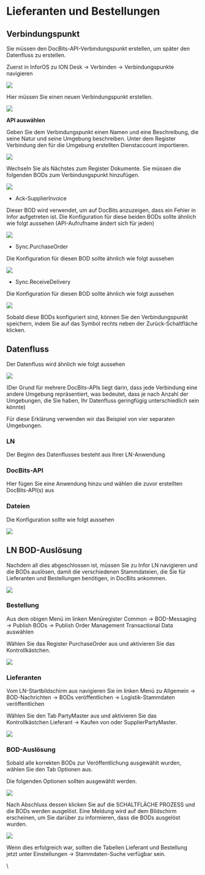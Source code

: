 # Lieferanten und Bestellungen

## **Verbindungspunkt**

Sie müssen den DocBits-API-Verbindungspunkt erstellen, um später den Datenfluss zu erstellen.

Zuerst in InforOS zu ION Desk → Verbinden → Verbindungspunkte navigieren

![](https://lh7-us.googleusercontent.com/852EogukgFvteFTdg6\_a6MPLaBUUqDw1J4x4H2q9BMjaVzZIGlpASC\_fImhvAxe-nPBvIvOPFTI0oG8D3RlkAHiFDbLsVrsjaJMD1B5otXyIzPDkvoJvrj-JvMEHao73jgcZ5aKLAP4fCpkP7XV08JE)

Hier müssen Sie einen neuen Verbindungspunkt erstellen.

![](https://lh7-us.googleusercontent.com/eh1NyUDTS0k-59ePv89PjZpfh5IT0iyFPoV5M9xmo3fmai-Iz0ptQFXgI9onZM-sTICHii32MkAw22AhZZAT5iKs\_Hjw3\_NDT49XG\_KRONAvyK4OuL-bX667F9UGr-juckRmcE2hATOkSQ5x8QlugxU)

**API auswählen**

Geben Sie dem Verbindungspunkt einen Namen und eine Beschreibung, die seine Natur und seine Umgebung beschreiben. Unter dem Register Verbindung den für die Umgebung erstellten Dienstaccount importieren.

![](https://lh7-us.googleusercontent.com/WZKJSckXWzztmEHmySnz6oDSbgFDvPmxku48HCiDJn7O1vTUcpUBYnwDHMT\_Ja8aSGd8sFm-YQQYzyn5DnYLw77PQeFwTxcOV6C9aPWHyj2VofevH4S6ciyduIUy5YaNvmuNV6WgVJKOZ89\_6oJjuq0)

Wechseln Sie als Nächstes zum Register Dokumente. Sie müssen die folgenden BODs zum Verbindungspunkt hinzufügen.

![](https://lh7-us.googleusercontent.com/3Q4XIpxXLixaDqXhh7CRKPl0yUwBce34CqLfw0BGS1UFXsvFIaxD6XelEgbnwfYFUCa5En-C1oAZR74C4lQ15as\_M7JIQ20Nf9ZVmrVK8zCGuLS2YtphX4bgQ5uOwS2-MJLLZvsflDC31XLrTZzTKCg)

* Ack-SupplierInvoice

Dieser BOD wird verwendet, um auf DocBits anzuzeigen, dass ein Fehler in Infor aufgetreten ist. Die Konfiguration für diese beiden BODs sollte ähnlich wie folgt aussehen (API-Aufrufname ändert sich für jeden)

![](https://lh7-us.googleusercontent.com/vmcVsltij144O3NeysAS2YduFNds98X\_VJOpn6v356vAZI3v10SO8-ZMBd7zWyBUJKR9-UMQgGcT2U34HdGgpQ8rhtbFxsmuhgwJ\_K6qXbtu04AP67G8jrNwkdj32LCgAhy\_m4tnFQJApQehnfX8w5Y)

* Sync.PurchaseOrder

Die Konfiguration für diesen BOD sollte ähnlich wie folgt aussehen

![](https://lh7-us.googleusercontent.com/LPmOwFuzOnYNjwcKDfpI2S-IYJPKhjHYy4xKSUtB7EXSmPGfnG1lDfR-q6fdk4Uh9QBr-PIWjkpW3clbq31z8BP4\_CGgoryKguS4GhR44gCG8xt6FJxRvqV-1i5Ul\_3-wFjmiroYcchb5Ou5wBA0DF0)

* Sync.ReceiveDelivery

Die Konfiguration für diesen BOD sollte ähnlich wie folgt aussehen

![](https://lh7-us.googleusercontent.com/75TPWASsqnzrWdeoyHZ4T23Zm5DbctQLOZKVe4N05ni32ecs0kZmBAihWnr7j0J7TisLvF2lncmUbEGGF9dKz8glVcRe7pmCvmEx8TMTesh0zGeewNpveNIsQqw-gkHvcITTF4a067MhoMgY8Jp6Prc)

Sobald diese BODs konfiguriert sind, können Sie den Verbindungspunkt speichern, indem Sie auf das Symbol rechts neben der Zurück-Schaltfläche klicken.

## **Datenfluss**

Der Datenfluss wird ähnlich wie folgt aussehen

![](https://lh7-us.googleusercontent.com/yhSunSyXrzx2Q0VIulIa6b989LxG36g5-kyYXGwniU0okKb3cJWDe65GYhpOfkHWTYJR4xdT85Us2Ba7tHhoJsE51I-g-82ZQ2bRM5zkgF5VmaRSno8M5bfhMCbUAw4-xx5oEudkqZWYoeIUUYhJPDU)

(Der Grund für mehrere DocBits-APIs liegt darin, dass jede Verbindung eine andere Umgebung repräsentiert, was bedeutet, dass je nach Anzahl der Umgebungen, die Sie haben, Ihr Datenfluss geringfügig unterschiedlich sein könnte)

Für diese Erklärung verwenden wir das Beispiel von vier separaten Umgebungen.

### **LN**

Der Beginn des Datenflusses besteht aus Ihrer LN-Anwendung

### **DocBits-API**

Hier fügen Sie eine Anwendung hinzu und wählen die zuvor erstellten DocBits-API(s) aus

### **Dateien**

Die Konfiguration sollte wie folgt aussehen

![](https://lh7-us.googleusercontent.com/OEG6wQFd9LT6J\_Ttcsdj7GgM2bTxrS-dpO2EbcVx4vGH1NLtZyaRTbYnr4-SDIWL2hk1zeVGr3bjuebNmwAMEx0S0U7xmNGztp-8HVjRLYyc-3lbQBL8lDU\_TahhNxBugX\_Bnu3QjZsKHX0Pafae-zU)

## **LN BOD-Auslösung**

Nachdem all dies abgeschlossen ist, müssen Sie zu Infor LN navigieren und die BODs auslösen, damit die verschiedenen Stammdateien, die Sie für Lieferanten und Bestellungen benötigen, in DocBits ankommen.

![](https://lh7-us.googleusercontent.com/b6IsSx-x5Ri0cfYU9TTpgipqsoCkDPTxXdKoMBPaumyaopp-NRAJhoNnBfksnVVdz9Y26M0KlfdcKP4S1n\_PjcTYKIu3MbVMQIfuIaTYYAL2ctyYsp29mEOrVh2TxmLPkUofeqJQ8nvBQbTOwj0-V0Y)

### **Bestellung**

Aus dem obigen Menü im linken Menüregister Common → BOD-Messaging → Publish BODs → Publish Order Management Transactional Data auswählen

Wählen Sie das Register PurchaseOrder aus und aktivieren Sie das Kontrollkästchen.

![](https://lh7-us.googleusercontent.com/UJlicSuDjbEVtr\_pzOeqkP8kkiBJIdAgzPK46FlhubqIIHiaJRYp27B\_\_08e9IcNHdcctrBeBfZ6vFPQI3Xf3duL6R2Hu-iaL9dY7hANmy8ukiL61CTxcel0jd\_66GAySp3dC1ptYKBaqLqaP1TwJco)
### **Lieferanten**

Vom LN-Startbildschirm aus navigieren Sie im linken Menü zu Allgemein → BOD-Nachrichten → BODs veröffentlichen → Logistik-Stammdaten veröffentlichen

Wählen Sie den Tab PartyMaster aus und aktivieren Sie das Kontrollkästchen Lieferant → Kaufen von oder SupplierPartyMaster.

![](https://lh7-us.googleusercontent.com/KY_cFaUegEZmqAlcsBLVOTaxKOkkBkMeaQUbv996H946oOa-jvxB3lDqrkWV-17elt0mZDGews6Lr_6ojbFXtReDnV1PmqzwLXfE-IX5fKJr2IeJkAdnf1R9Sk5WYoxOLGolgo2MPQ3SNeoPnQ-ysy0)

### **BOD-Auslösung**

Sobald alle korrekten BODs zur Veröffentlichung ausgewählt wurden, wählen Sie den Tab Optionen aus.

Die folgenden Optionen sollten ausgewählt werden.

![](https://lh7-us.googleusercontent.com/7KpYALL1XL0pqWLRCPFng8-WT8IWI4o9lEtrp2zAN5bOBnYdz-6EHfAPc_StaY9raJTWbfrksra9UUxyQAQdtg4nOZggpHox3AV3C_cL9xhDAdHV4n79yyCfbyGH2NmS30fQGfsLTe_4_tXKy54nI8U)

Nach Abschluss dessen klicken Sie auf die SCHALTFLÄCHE PROZESS und die BODs werden ausgelöst. Eine Meldung wird auf dem Bildschirm erscheinen, um Sie darüber zu informieren, dass die BODs ausgelöst wurden.

![](https://lh7-us.googleusercontent.com/BPX5vIBHIFv641srJPwW-19Dx1N1T2QnadGwVMQu-6pBZUxnUdOjdY1olMqorIyN_oeTBqz_1knMoYsSxEA-_NtGVx_j9dBixvOfic8rKJDT91tYqwSSLNpk8YkMW8ndelpH9_fzrTZUCMs_vnoxbvM)

Wenn dies erfolgreich war, sollten die Tabellen Lieferant und Bestellung jetzt unter Einstellungen → Stammdaten-Suche verfügbar sein.

\
